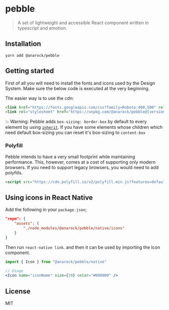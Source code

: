 # pebble

> A set of lightweight and accessible React component written in typescript and emotion.

## Installation

```
yarn add @anarock/pebble
```

## Getting started

First of all you will need to install the fonts and icons used by the Design System.
Make sure the below code is executed at the very beginning.

The easier way is to use the cdn:

```html
<link href="https://fonts.googleapis.com/css?family=Roboto:400,500" rel="stylesheet">
<link rel="stylesheet" href="https://unpkg.com/@anarock/pebble@[version]/dist/pebble.css"/>
```

:boom: Warning: Pebble adds `box-sizing: border-box` by default to every element by using [`inherit`](https://css-tricks.com/inheriting-box-sizing-probably-slightly-better-best-practice/).
If you have some elements whose children which need default box-sizing you can reset it's box-sizing to `content-box`

### Polyfill

Pebble intends to have a very small footprint while maintaining performance.
This, however, comes at a cost of supporting only modern browsers. If you need to support legacy browsers, you would need to add polyfills.

```html
<script src="https://cdn.polyfill.io/v2/polyfill.min.js?features=default,Array.prototype.find,Array.prototype.findIndex,IntersectionObserver,Intl.~locale.en" />
```

## Using icons in React Native

Add the following in your `package.json`;

```json
"rnpm": {
    "assets": {
        "./node_modules/@anarock/pebble/native/icons"
    }
}
```

Then run `react-native link`.
and then it can be used by importing the Icon component.

```jsx
import { Icon } from "@anarock/pebble/native"

// Usage
<Icon name="iconName" size={20} color="#000000" />
```

## License

MIT
